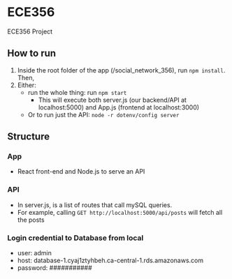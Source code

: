 # ECE356
ECE356 Project

## How to run
1. Inside the root folder of the app (/social_network_356), run `npm install`. Then,
2. Either:
   - run the whole thing: run `npm start`
      - This will execute both server.js (our backend/API at localhost:5000) and App.js (frontend at localhost:3000)
   - Or to run just the API: `node -r dotenv/config server`

## Structure
### App
- React front-end and Node.js to serve an API

### API
- In server.js, is a list of routes that call mySQL queries.
- For example, calling `GET http://localhost:5000/api/posts` will fetch all the posts

### Login credential to Database from local
- user: admin
- host: database-1.cyaj1ztyhbeh.ca-central-1.rds.amazonaws.com
- password: ###########
